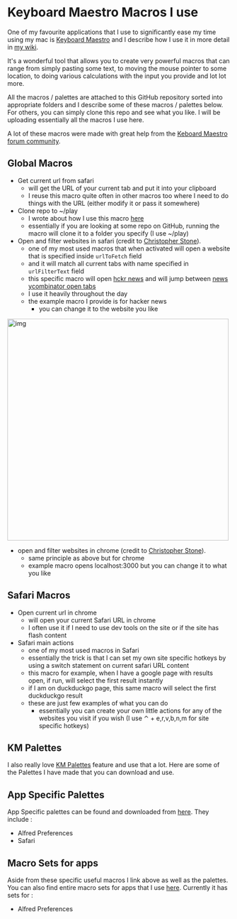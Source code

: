 # Keyboard Maestro Macros I use 
One of my favourite applications that I use to significantly ease my time using my mac is [Keyboard Maestro](https://www.keyboardmaestro.com/main/) and I describe how I use it in more detail in [my wiki](https://wiki.nikitavoloboev.xyz/macOS/apps/km/km.html).

It's a wonderful tool that allows you to create very powerful macros that can range from simply pasting some text, to moving the mouse pointer to some location, to doing various calculations with the input you provide and lot lot more.

All the macros / palettes are attached to this GitHub repository sorted into appropriate folders and I describe some of these macros / palettes below. For others, you can simply clone this repo and see what you like. I will be uploading essentially all the macros I use here.

A lot of these macros were made with great help from the [Keboard Maestro forum community](https://forum.keyboardmaestro.com/latest). 

## Global Macros 
- Get current url from safari
	- will get the URL of your current tab and put it into your clipboard
	- I reuse this macro quite often in other macros too where I need to do things with the URL (either modify it or pass it somewhere)
- Clone repo to ~/play
	- I wrote about how I use this macro [here](https://medium.com/@NikitaVoloboev/insta-cloning-ff5f38eb1d32)
	- essentially if you are looking at some repo on GitHub, running the macro will clone it to a folder you specify (I use ~/play)
- Open and filter websites in safari (credit to [Christopher Stone](https://github.com/ccstone)).
	- one of my most used macros that when activated will open a website that is specified inside `urlToFetch` field
	- and it will match all current tabs with name specified in `urlFilterText` field
	- this specific macro will open [hckr news](https://hckrnews.com/) and will jump between [news ycombinator open tabs](https://news.ycombinator.com/)
	- I use it heavily throughout the day
	- the example macro I provide is for hacker news
		- you can change it to the website you like

<img src="https://i.imgur.com/fAVRcl8.png" width="500" alt="img">

- open and filter websites in chrome (credit to [Christopher Stone](https://github.com/ccstone)).
	- same principle as above but for chrome
	- example macro opens localhost:3000 but you can change it to what you like

## Safari Macros 
- Open current url in chrome
	- will open your current Safari URL in chrome
	- I often use it if I need to use dev tools on the site or if the site has flash content
- Safari main actions
	- one of my most used macros in Safari
	- essentially the trick is that I can set my own site specific hotkeys by using a switch statement on current safari URL content
	- this macro for example, when I have a google page with results open, if run, will select the first result instantly
	- if I am on duckduckgo page, this same macro will select the first duckduckgo result
	- these are just few examples of what you can do
		- essentially you can create your own little actions for any of the websites you visit if you wish (I use ⌃ + e,r,v,b,n,m for site specific hotkeys)

## KM Palettes 
I also really love [KM Palettes](https://wiki.keyboardmaestro.com/manual/Palettes) feature and use that a lot. Here are some of the Palettes I have made that you can download and use.

## App Specific Palettes 
App Specific palettes can be found and downloaded from [here](/palettes/app). They include :

- Alfred Preferences
- Safari

## Macro Sets for apps
Aside from these specific useful macros I link above as well as the palettes. You can also find entire macro sets for apps that I use [here](/macros/macro-sets). Currently it has sets for : 
- Alfred Preferences